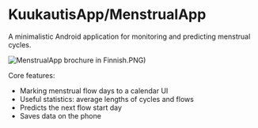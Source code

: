 # KuukautisApp/MenstrualApp #
A minimalistic Android application for monitoring and predicting menstrual cycles.

![MenstrualApp brochure in Finnish](1_1FIN).PNG)

Core features:
* Marking menstrual flow days to a calendar UI
* Useful statistics: average lengths of cycles and flows
* Predicts the next flow start day
* Saves data on the phone